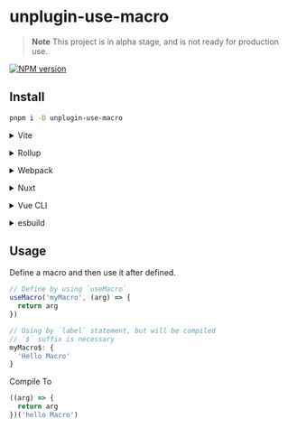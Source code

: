 # unplugin-use-macro

> **Note**
> This project is in alpha stage, and is not ready for production use.

[![NPM version](https://img.shields.io/npm/v/unplugin-use-macro?color=a1b858&label=)](https://www.npmjs.com/package/unplugin-use-macro)

## Install

```bash
pnpm i -D unplugin-use-macro
```

<details>
<summary>Vite</summary><br>

```ts
// vite.config.ts
import UseMacro from 'unplugin-use-macro/vite'

export default defineConfig({
  plugins: [
    UseMacro({/* options */}),
  ],
})
```

Example: [`playground/`](./playground/)

<br></details>

<details>
<summary>Rollup</summary><br>

```ts
// rollup.config.js
import UseMacro from 'unplugin-use-macro/vite'

export default {
  plugins: [
    UseMacro({ /* options */ }),
  ],
}
```

<br></details>

<details>
<summary>Webpack</summary><br>

```ts
// webpack.config.js
module.exports = {
  /* ... */
  plugins: [
    require('unplugin-use-macro/webpack')({ /* options */ })
  ]
}
```

<br></details>

<details>
<summary>Nuxt</summary><br>

```ts
// nuxt.config.js
export default {
  buildModules: [
    ['unplugin-use-macro/nuxt', { /* options */ }],
  ],
}
```

> This module works for both Nuxt 2 and [Nuxt Vite](https://github.com/nuxt/vite)

<br></details>

<details>
<summary>Vue CLI</summary><br>

```ts
// vue.config.js
module.exports = {
  configureWebpack: {
    plugins: [
      require('unplugin-use-macro/webpack')({ /* options */ }),
    ],
  },
}
```

<br></details>

<details>
<summary>esbuild</summary><br>

```ts
// esbuild.config.js
import { build } from 'esbuild'
import UseMacro from 'unplugin-use-macro/esbuild'

build({
  plugins: [UseMacro()],
})
```

<br></details>

## Usage

Define a macro and then use it after defined.

```ts
// Define by using `useMacro`
useMacro('myMacro', (arg) => {
  return arg
})

// Using by `label` statement, but will be compiled
// `$` suffix is necessary
myMacro$: {
  'Hello Macro'
}
```

Compile To

```js
((arg) => {
  return arg
})('hello Macro')
```
